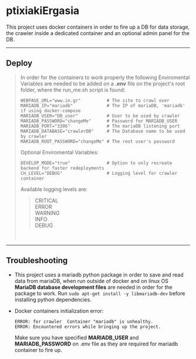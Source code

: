 # ptixiakiErgasia

This project uses docker containers in order to fire up a DB for data storage, the crawler inside a dedicated container and an optional admin panel for the DB.

---
## Deploy
>In order for the containers to work properly the following Enviromental Variables are needed to be added on a **.env** file on the project's root folder, where the run_me.sh script is found:
>
>```
>WEBPAGE_URL="www.in.gr"          # The site to crawl over
>MARIADB_IP="mariadb"             # The IP of mariaDB, 'mariadb' if using docker-compose
>MARIADB_USER="DB_user"           # User to be used by crawler
>MARIADB_PASSWORD="changeMe"      # Password for MARIADB_USER
>MARIADB_PORT="3306"              # The mariaDB listening port
>MARIADB_DATABASE="crawlerDB"     # The Database name to be used by crawler
>MARIADB_ROOT_PASSWORD="changeMe" # The root user's password
>```
>Optional Enviromental Variables:
>```
>DEVELOP_MODE="true"              # Option to only recreate backend for faster redeployments
>CH_LEVEL="DEBUG"                 # Logging level for crawler container
>```
> Available logging levels are: 
>> CRITICAL \
>> ERROR \
>> WARNING \
>> INFO \
>> DEBUG 
>
> &nbsp;
---
## Troubleshooting

* This project uses a mariadb python package in order to save and read data from mariaDB, when run outside of docker and on linux OS **MariaDB database development files** are needed in order for the package to work. Run `sudo apt-get install -y libmariadb-dev` before installing python dependencies.

* Docker containers initialization error:
  
  ``` 
  ERROR: for crawler  Container "mariadb" is unhealthy. 
  ERROR: Encountered errors while bringing up the project. 
  ```
  Make sure you have specified **MARIADB_USER** and **MARIADB_PASSWORD** on .env file as they are required for mariadb container to fire up.

